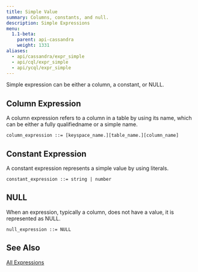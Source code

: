 ```yaml
---
title: Simple Value
summary: Columns, constants, and null.
description: Simple Expressions
menu:
  1.1-beta:
    parent: api-cassandra
    weight: 1331
aliases:
  - api/cassandra/expr_simple
  - api/cql/expr_simple
  - api/ycql/expr_simple
---
```


Simple expression can be either a column, a constant, or NULL.

## Column Expression
A column expression refers to a column in a table by using its name, which can be either a fully qualifiedname or a simple name.  
```
column_expression ::= [keyspace_name.][table_name.][column_name]
```

## Constant Expression

A constant expression represents a simple value by using literals.  
```
constant_expression ::= string | number
```

## NULL

When an expression, typically a column, does not have a value, it is represented as NULL.  
```
null_expression ::= NULL
```

## See Also
[All Expressions](..#expressions)
